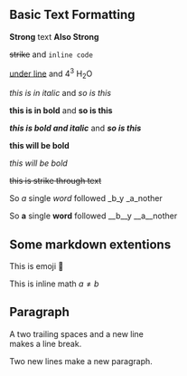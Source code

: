 ## Basic Text Formatting

**Strong** text __Also Strong__

~~strike~~ and `inline code`

<u>under line</u> and 4<sup>3</sup> H<sub>2</sub>O

*this is in italic*  and _so is this_

**this is in bold**  and __so is this__

***this is bold and italic***  and ___so is this___

<b>this will be bold</b>

<i>this will be bold</i>

<s>this is strike through text</s>

So _a_ single _word_ followed _b_y _a_nother

So __a__ single __word__ followed __b__y __a__nother

## Some markdown extentions

This is emoji :man:

This is inline math $a \ne b$

## Paragraph

A two trailing spaces and a new line  
makes a line break.

Two new lines make a new paragraph.
